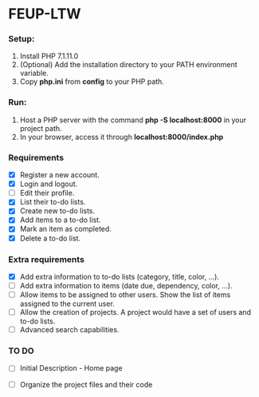 # FEUP-LTW

### Setup:
1. Install PHP 7.1.11.0
2. (Optional) Add the installation directory to your PATH environment variable.
3. Copy **php.ini** from **config** to your PHP path.

### Run:
1. Host a PHP server with the command **php -S localhost:8000** in your project path.
2. In your browser, access it through **localhost:8000/index.php**

### Requirements

* [x]  Register a new account.
* [x] Login and logout.
* [ ] Edit their profile.
* [x] List their to-do lists.
* [x] Create new to-do lists.
* [x] Add items to a to-do list.
* [x] Mark an item as completed.
* [x] Delete a to-do list.

### Extra requirements

* [x] Add extra information to to-do lists (category, title, color, …).
* [ ] Add extra information to items (date due, dependency, color, …).
* [ ] Allow items to be assigned to other users. Show the list of items assigned to the current user.
* [ ] Allow the creation of projects. A project would have a set of users and to-do lists.
* [ ] Advanced search capabilities.

### TO DO

* [ ] Initial Description - Home page
* [ ] Organize the project files and their code



